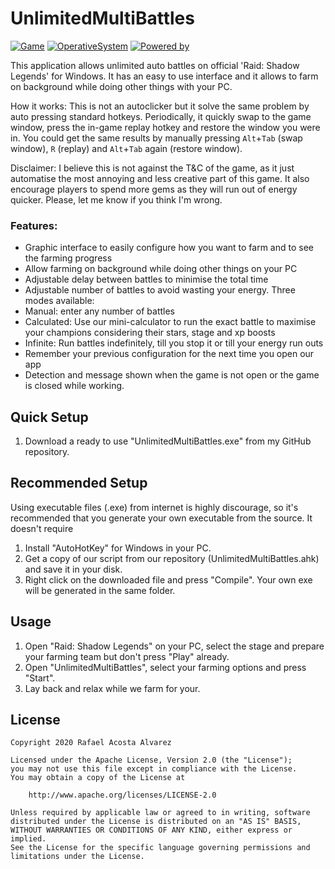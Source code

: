 # UnlimitedMultiBattles

[![Game](https://img.shields.io/badge/game-raid_shadow_legends-yellow.svg?style=flat-square)](https://plarium.com/en/download-games/raid-shadow-legends/?view=plariumplay)
[![OperativeSystem](https://img.shields.io/badge/OperativeSystem-Windows-blue.svg?style=flat-square)](https://www.microsoft.com/es-es/windows)
[![Powered by](https://img.shields.io/badge/Powered_by-AutoHotKey-green.svg?style=flat-square)](https://www.autohotkey.com/)

This application allows unlimited auto battles on official 'Raid: Shadow Legends' for Windows. It has an easy to use interface and it allows to farm on background while doing other things with your PC. 

How it works: This is not an autoclicker but it solve the same problem by auto pressing standard hotkeys. Periodically, it quickly swap to the game window, press the in-game replay hotkey and restore the window you were in. You could get the same results by manually pressing ```Alt```+```Tab``` (swap window), ```R``` (replay) and ```Alt```+```Tab``` again (restore window).

Disclaimer: I believe this is not against the T&C of the game, as it just automatise the most annoying and less creative part of this game. It also encourage players to spend more gems as they will run out of energy quicker. Please, let me know if you think I'm wrong.

### Features:
- Graphic interface to easily configure how you want to farm and to see the farming progress
- Allow farming on background while doing other things on your PC
- Adjustable delay between battles to minimise the total time
- Adjustable number of battles to avoid wasting your energy. Three modes available:
 - Manual: enter any number of battles
 - Calculated: Use our mini-calculator to run the exact battle to maximise your champions considering their stars, stage and xp boosts
 - Infinite: Run battles indefinitely, till you stop it or till your energy run outs
- Remember your previous configuration for the next time you open our app
- Detection and message shown when the game is not open or the game is closed while working.


## Quick Setup

1. Download a ready to use "UnlimitedMultiBattles.exe" from my GitHub repository.

## Recommended Setup

Using executable files (.exe) from internet is highly discourage, so it's recommended that you generate your own executable from the source. It doesn't require 
1. Install "AutoHotKey" for Windows in your PC.
2. Get a copy of our script from our repository (UnlimitedMultiBattles.ahk) and save it in your disk.
3. Right click on the downloaded file and press "Compile". Your own exe will be generated in the same folder.

## Usage

1. Open "Raid: Shadow Legends" on your PC, select the stage and prepare your farming team but don't press "Play" already.
2. Open "UnlimitedMultiBattles", select your farming options and press "Start". 
3. Lay back and relax while we farm for your.


## License
```
Copyright 2020 Rafael Acosta Alvarez

Licensed under the Apache License, Version 2.0 (the "License");
you may not use this file except in compliance with the License.
You may obtain a copy of the License at

    http://www.apache.org/licenses/LICENSE-2.0

Unless required by applicable law or agreed to in writing, software
distributed under the License is distributed on an "AS IS" BASIS,
WITHOUT WARRANTIES OR CONDITIONS OF ANY KIND, either express or implied.
See the License for the specific language governing permissions and
limitations under the License.
```
